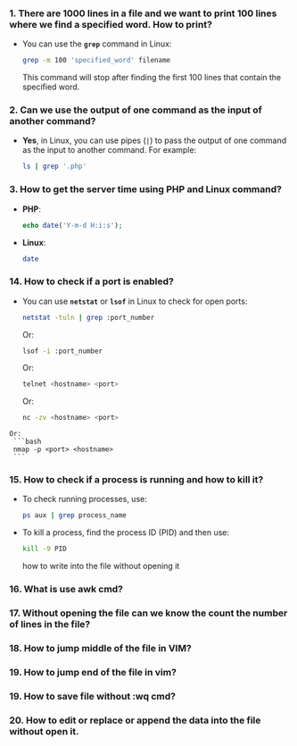 ### 1. **There are 1000 lines in a file and we want to print 100 lines where we find a specified word. How to print?**
   - You can use the **`grep`** command in Linux:
     ```bash
     grep -m 100 'specified_word' filename
     ```
     This command will stop after finding the first 100 lines that contain the specified word.

### 2. **Can we use the output of one command as the input of another command?**
   - **Yes**, in Linux, you can use pipes (`|`) to pass the output of one command as the input to another command. For example:
     ```bash
     ls | grep '.php'
     ```

### 3. **How to get the server time using PHP and Linux command?**
   - **PHP**:
     ```php
     echo date('Y-m-d H:i:s');
     ```
   - **Linux**:
     ```bash
     date
     ```
### 14. **How to check if a port is enabled?**
   - You can use **`netstat`** or **`lsof`** in Linux to check for open ports:
     ```bash
     netstat -tuln | grep :port_number
     ```
     Or:
     ```bash
     lsof -i :port_number
     ```
     Or:
     ```bash
     telnet <hostname> <port>
     ```
        Or:
     ```bash
     nc -zv <hostname> <port>
     ```
    Or:
     ```bash
     nmap -p <port> <hostname>
     ```

### 15. **How to check if a process is running and how to kill it?**
   - To check running processes, use:
     ```bash
     ps aux | grep process_name
     ```
   - To kill a process, find the process ID (PID) and then use:
     ```bash
     kill -9 PID
     ```


     how to write into the file without opening it


### 16. What is use awk cmd?
### 17. Without opening the file can we know the count the number of lines in the file?
### 18. How to jump middle of the file in VIM?
### 19. How to jump end of the file in vim?
### 19. How to save file without :wq cmd?
### 20. How to edit or replace or append the data into the file without open it.
###
